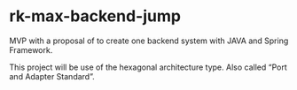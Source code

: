 # rk-max-backend-jump
MVP with a proposal of to create one backend system with JAVA and Spring Framework.

This project will be use of the hexagonal architecture type. Also called “Port and Adapter Standard”.